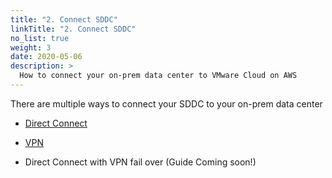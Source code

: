 ```yaml
---
title: "2. Connect SDDC"
linkTitle: "2. Connect SDDC"
no_list: true
weight: 3
date: 2020-05-06
description: >
  How to connect your on-prem data center to VMware Cloud on AWS
---
```


There are multiple ways to connect your SDDC to your on-prem data center

- [Direct Connect](/guide/2.-connect-sddc/direct-connect/)

- [VPN](/guide/2.-connect-sddc/vpn/)

- Direct Connect with VPN fail over (Guide Coming soon!)


